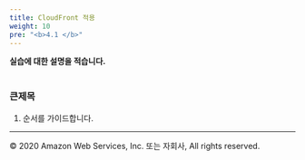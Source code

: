 ```yaml
---
title: CloudFront 적용
weight: 10
pre: "<b>4.1 </b>"
---
```


**실습에 대한 설명을 적습니다.** <br/><br/>

### 큰제목 
1. 순서를 가이드합니다.


---
© 2020 Amazon Web Services, Inc. 또는 자회사, All rights reserved.



